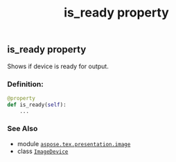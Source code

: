 ﻿---
title: is_ready property
second_title: Aspose.TeX for Python via .NET API References
description: 
type: docs
weight: 200
url: /python-net/aspose.tex.presentation.image/imagedevice/is_ready/
is_root: false
---

## is_ready property


Shows if device is ready for output.
### Definition:
```python
@property
def is_ready(self):
    ...
```

### See Also
* module [`aspose.tex.presentation.image`](../../)
* class [`ImageDevice`](/tex/python-net/aspose.tex.presentation.image/imagedevice)

